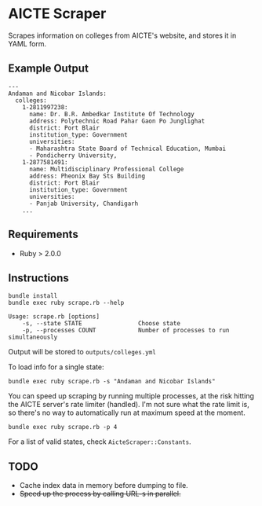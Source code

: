 # AICTE Scraper

Scrapes information on colleges from AICTE's website, and stores it in YAML form.

## Example Output

    ---
    Andaman and Nicobar Islands:
      colleges:
        1-2811997238:
          name: Dr. B.R. Ambedkar Institute Of Technology
          address: Polytechnic Road Pahar Gaon Po Junglighat
          district: Port Blair
          institution_type: Government
          universities:
          - Maharashtra State Board of Technical Education, Mumbai
          - Pondicherry University,
        1-2877581491:
          name: Multidisciplinary Professional College
          address: Pheonix Bay Sts Building
          district: Port Blair
          institution_type: Government
          universities:
          - Panjab University, Chandigarh
        ...

## Requirements

* Ruby > 2.0.0

## Instructions

    bundle install
    bundle exec ruby scrape.rb --help
    
    Usage: scrape.rb [options]
        -s, --state STATE                Choose state
        -p, --processes COUNT            Number of processes to run simultaneously

Output will be stored to `outputs/colleges.yml`
    
To load info for a single state:

    bundle exec ruby scrape.rb -s "Andaman and Nicobar Islands"

You can speed up scraping by running multiple processes, at the risk hitting the AICTE server's rate limiter (handled). I'm not sure what the rate limit is, so there's no way to automatically run at maximum speed at the moment.

    bundle exec ruby scrape.rb -p 4

For a list of valid states, check `AicteScraper::Constants`.

## TODO

* Cache index data in memory before dumping to file.
* <strike>Speed up the process by calling URL-s in parallel.</strike>

